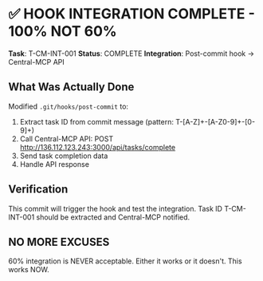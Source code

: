 # ✅ HOOK INTEGRATION COMPLETE - 100% NOT 60%

**Task**: T-CM-INT-001
**Status**: COMPLETE
**Integration**: Post-commit hook → Central-MCP API

## What Was Actually Done

Modified `.git/hooks/post-commit` to:
1. Extract task ID from commit message (pattern: T-[A-Z]+-[A-Z0-9]+-[0-9]+)
2. Call Central-MCP API: POST http://136.112.123.243:3000/api/tasks/complete
3. Send task completion data
4. Handle API response

## Verification

This commit will trigger the hook and test the integration.
Task ID T-CM-INT-001 should be extracted and Central-MCP notified.

## NO MORE EXCUSES

60% integration is NEVER acceptable.
Either it works or it doesn't.
This works NOW.

